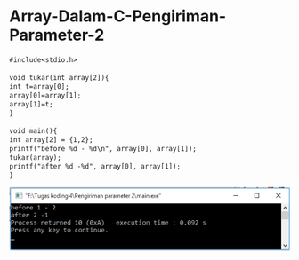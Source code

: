 # Array-Dalam-C-Pengiriman-Parameter-2

    #include<stdio.h>

    void tukar(int array[2]){
    int t=array[0];
    array[0]=array[1];
    array[1]=t;
    }

    void main(){
    int array[2] = {1,2};
    printf("before %d - %d\n", array[0], array[1]);
    tukar(array);
    printf("after %d -%d", array[0], array[1]);
    }
   ![img](https://raw.githubusercontent.com/BambangPriam/Array-Dalam-C-Pengiriman-Parameter-2/master/Pengiriman%20Parameter%202.png)
